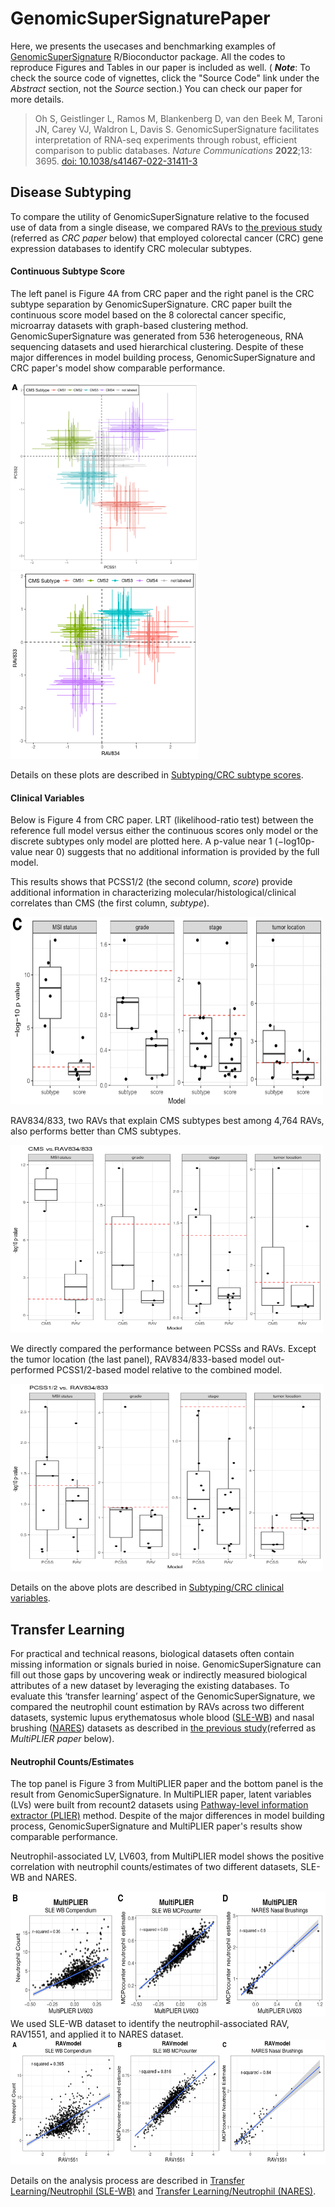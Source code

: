 # GenomicSuperSignaturePaper
Here, we presents the usecases and benchmarking examples of [GenomicSuperSignature](http://www.bioconductor.org/packages/release/bioc/html/GenomicSuperSignature.html) 
R/Bioconductor package. All the codes to reproduce Figures and Tables in our 
paper is included as well. ( _**Note**_: To check the source code of vignettes,
click the "Source Code" link under the *Abstract* section, not the *Source* 
section.) You can check our paper for more details.

> Oh S, Geistlinger L, Ramos M, Blankenberg D, van den Beek M, Taroni JN, Carey VJ, Waldron L, Davis S. 
> GenomicSuperSignature facilitates interpretation of RNA-seq experiments through robust, efficient comparison to public databases. 
> *Nature Communications* **2022**;13: 3695.
> [doi: 10.1038/s41467-022-31411-3](https://www.nature.com/articles/s41467-022-31411-3)



## Disease Subtyping
To compare the utility of GenomicSuperSignature relative to the focused use of 
data from a single disease, we compared RAVs to [the previous study](https://genomebiology.biomedcentral.com/articles/10.1186/s13059-018-1511-4) 
(referred as *CRC paper* below) that employed colorectal cancer (CRC) gene 
expression databases to identify CRC molecular subtypes.


#### Continuous Subtype Score
The left panel is Figure 4A from CRC paper and the right panel is the CRC 
subtype separation by GenomicSuperSignature. CRC paper built the continuous 
score model based on the 8 colorectal cancer specific, microarray datasets 
with graph-based clustering method. GenomicSuperSignature was generated from 
536 heterogeneous, RNA sequencing datasets and used hierarchical clustering. 
Despite of these major differences in model building process, 
GenomicSuperSignature and CRC paper's model show comparable performance.

<img src="https://raw.githubusercontent.com/shbrief/GenomicSuperSignaturePaper/master/inst/images/CRC_Fig4A.png" width="300" height="300">
<img src="https://raw.githubusercontent.com/shbrief/GenomicSuperSignaturePaper/master/Results/CRC/outputs/png/scatter_834_833.png" width="300" height="300">

Details on these plots are described in [Subtyping/CRC subtype scores](https://shbrief.github.io/GenomicSuperSignaturePaper/articles/CRC/CRC_Subtyping.html). 


#### Clinical Variables
Below is Figure 4 from CRC paper. LRT (likelihood-ratio test) between the 
reference full model versus either the continuous scores only model or the 
discrete subtypes only model are plotted here. A p-value near 1 (−log10p-value 
near 0) suggests that no additional information is provided by the full model. 

This results shows that PCSS1/2 (the second column, *score*) provide additional 
information in characterizing molecular/histological/clinical correlates than 
CMS (the first column, *subtype*).

<img src="https://raw.githubusercontent.com/shbrief/GenomicSuperSignaturePaper/master/inst/images/CRC_Fig4C.png" width="500" height="300">

</br>

RAV834/833, two RAVs that explain CMS subtypes best among 4,764 RAVs, also 
performs better than CMS subtypes.

<img src="https://raw.githubusercontent.com/shbrief/GenomicSuperSignaturePaper/master/Results/CRC/outputs/png/boxplot_CMS_vs_834_833.png" width="500" height="300">

</br>

We directly compared the performance between PCSSs and RAVs. Except the tumor 
location (the last panel), RAV834/833-based model out-performed PCSS1/2-based 
model relative to the combined model.

<img src="https://raw.githubusercontent.com/shbrief/GenomicSuperSignaturePaper/master/Results/CRC/outputs/png/boxplot_PCSS_vs_834_833.png" width="500" height="300">

</br>

Details on the above plots are described in [Subtyping/CRC clinical variables](https://shbrief.github.io/GenomicSuperSignaturePaper/articles/CRC/CRC_ClinicalVar.html).


## Transfer Learning
For practical and technical reasons, biological datasets often contain missing 
information or signals buried in noise. GenomicSuperSignature can fill out 
those gaps by uncovering weak or indirectly measured biological attributes of 
a new dataset by leveraging the existing databases. To evaluate this ‘transfer 
learning’ aspect of the GenomicSuperSignature, we compared the neutrophil 
count estimation by RAVs across two different datasets, systemic lupus 
erythematosus whole blood ([SLE-WB](https://www.cell.com/cell/pdfExtended/S0092-8674(16)30264-1)) 
and nasal brushing ([NARES](https://onlinelibrary.wiley.com/doi/full/10.1002/art.39185)) 
datasets as described in [the previous study](https://www.cell.com/cell-systems/fulltext/S2405-4712(19)30119-X?_returnURL=https%3A%2F%2Flinkinghub.elsevier.com%2Fretrieve%2Fpii%2FS240547121930119X%3Fshowall%3Dtrue)(referred as 
*MultiPLIER paper* below).


#### Neutrophil Counts/Estimates
The top panel is Figure 3 from MultiPLIER paper and the bottom panel is the 
result from GenomicSuperSignature. In MultiPLIER paper, latent variables (LVs) 
were built from recount2 datasets using [Pathway-level information extractor (PLIER)](https://www.nature.com/articles/s41592-019-0456-1) method. Despite of 
the major differences in model building process, GenomicSuperSignature and 
MultiPLIER paper's results show comparable performance.

Neutrophil-associated LV, LV603, from MultiPLIER model shows the positive 
correlation with neutrophil counts/estimates of two different datasets, 
SLE-WB and NARES.

<img src="https://raw.githubusercontent.com/shbrief/GenomicSuperSignaturePaper/master/inst/images/multiPLIER_Fig3.png" width="600" height="200">

</br>
We used SLE-WB dataset to identify the neutrophil-associated RAV, RAV1551, and 
applied it to NARES dataset.

<img src="https://raw.githubusercontent.com/shbrief/GenomicSuperSignaturePaper/master/Results/multiPLIER_Fig3.png" width="600" height="200">


Details on the analysis process are described in [Transfer Learning/Neutrophil (SLE-WB)](https://shbrief.github.io/GenomicSuperSignaturePaper/articles/SLE-WB/neutrophil_counts_SLE-WB.html) 
and [Transfer Learning/Neutrophil (NARES)](https://shbrief.github.io/GenomicSuperSignaturePaper/articles/NARES/neutrophil_counts_NARES.html).

